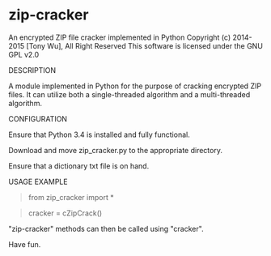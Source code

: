 # zip-cracker
An encrypted ZIP file cracker implemented in Python
Copyright (c) 2014-2015 [Tony Wu], All Right Reserved
This software is licensed under the GNU GPL v2.0

DESCRIPTION

A module implemented in Python for the purpose of cracking encrypted ZIP files.
It can utilize both a single-threaded algorithm and a multi-threaded algorithm.

CONFIGURATION

Ensure that Python 3.4 is installed and fully functional.

Download and move zip_cracker.py to the appropriate directory.

Ensure that a dictionary txt file is on hand.

USAGE EXAMPLE

> from zip_cracker import *

> cracker = cZipCrack()

"zip-cracker" methods can then be called using "cracker".

Have fun.
